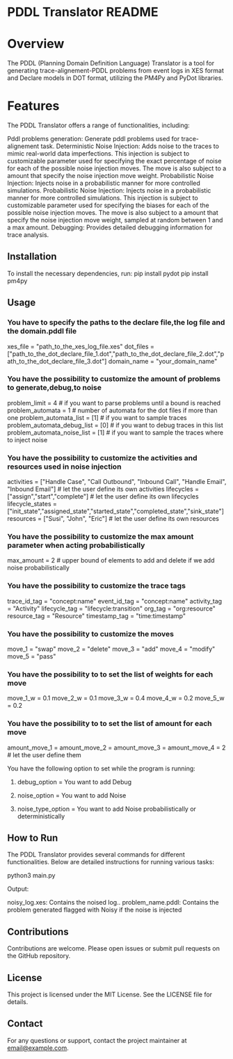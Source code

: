 # PDDL Translator README

# Overview

The PDDL (Planning Domain Definition Language) Translator is a tool for generating trace-alignement-PDDL problems from event logs in XES format and Declare models in DOT format, utilizing the PM4Py and PyDot libraries.

# Features

The PDDL Translator offers a range of functionalities, including:

Pddl problems generation: Generate pddl problems used for trace-alignement task.
Deterministic Noise Injection: Adds noise to the traces to mimic real-world data imperfections. This injection is subject to customizable parameter used for specifying the exact percentage of noise for each of the possible noise injection moves. The move is also subject to a amount that specify the noise injection move weight.
Probabilistic Noise Injection: Injects noise in a probabilistic manner for more controlled simulations.
Probabilistic Noise Injection: Injects noise in a probabilistic manner for more controlled simulations. This injection is subject to customizable parameter used for specifying the biases for each of the possible noise injection moves. The move is also subject to a amount that specify the noise injection move weight, sampled at random between 1 and a max amount.
Debugging: Provides detailed debugging information for trace analysis.

## Installation

To install the necessary dependencies, run:
pip install pydot
pip install pm4py

## Usage

### You have to specify the paths to the declare file,the log file and the domain.pddl file
xes_file = "path_to_the_xes_log_file.xes"
dot_files = ["path_to_the_dot_declare_file_1.dot","path_to_the_dot_declare_file_2.dot","path_to_the_dot_declare_file_3.dot"]
domain_name = "your_domain_name"
### You have the possibility to customize the amount of problems to generate,debug,to noise
problem_limit = 4 # if you want to parse problems until a bound is reached
problem_automata = 1 # number of automata for the dot files if more than one
problem_automata_list = [1] # if you want to sample traces
problem_automata_debug_list = [0] # if you want to debug traces in this list
problem_automata_noise_list = [1] # if you want to sample the traces where to inject noise
### You have the possibility to customize the activities and resources used in noise injection
activities = ["Handle Case", "Call Outbound", "Inbound Call", "Handle Email", "Inbound Email"] # let the user define its own activities
lifecycles = ["assign","start","complete"] # let the user define its own lifecycles
lifecycle_states = ["init_state","assigned_state","started_state","completed_state","sink_state"]
resources = ["Susi", "John", "Eric"] # let the user define its own resources
### You have the possibility to customize the max amount parameter when acting probabilistically
max_amount = 2 # upper bound of elements to add and delete if we add noise probabilistically
### You have the possibility to customize the trace tags
trace_id_tag = "concept:name"
event_id_tag = "concept:name"
activity_tag = "Activity"
lifecycle_tag = "lifecycle:transition"
org_tag = "org:resource"
resource_tag = "Resource"
timestamp_tag = "time:timestamp"
### You have the possibility to customize the moves
move_1 = "swap"
move_2 = "delete"
move_3 = "add"
move_4 = "modify"
move_5 = "pass"
### You have the possibility to to set the list of weights for each move
move_1_w = 0.1
move_2_w = 0.1
move_3_w = 0.4
move_4_w = 0.2
move_5_w = 0.2
### You have the possibility to to set the list of amount for each move
amount_move_1 = amount_move_2 = amount_move_3 = amount_move_4 = 2 # let the user define them


You have the following option to set while the program is running:

1) debug_option = You want to add Debug

2) noise_option = You want to add Noise

3) noise_type_option = You want to add Noise probabilistically or deterministically
    
## How to Run

The PDDL Translator provides several commands for different functionalities. Below are detailed instructions for running various tasks:

python3 main.py

Output:

noisy_log.xes: Contains the noised log..
problem_name.pddl: Contains the problem generated flagged with Noisy if the noise is injected


## Contributions 

Contributions are welcome. Please open issues or submit pull requests on the GitHub repository.

## License

This project is licensed under the MIT License. See the LICENSE file for details.

## Contact

For any questions or support, contact the project maintainer at email@example.com.
